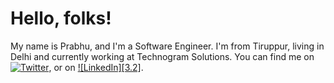 
# Hello, folks!

My name is Prabhu, and I'm a Software Engineer. I'm from Tiruppur, living in Delhi and currently working at Technogram Solutions. You can find me on [![Twitter][1.2]][1],  or on [![LinkedIn][3.2]][3].


<!-- links to social media icons -->

<!-- icons with padding -->

[1.1]: http://i.imgur.com/tXSoThF.png (twitter icon with padding)
[2.1]: http://i.imgur.com/0o48UoR.png (github icon with padding)

<!-- icons without padding -->

[1.2]: http://i.imgur.com/wWzX9uB.png (twitter icon without padding)
[2.2]: http://i.imgur.com/9I6NRUm.png (github icon without padding)

<!-- links to your social media accounts -->

[1]: https://twitter.com/prabhur24
[2]: https://github.com/prabhur24
[3]: https://medium.com/@prabhur24
[3]: https://www.linkedin.com/in/prabhu-rajendran-820272104/


<!-- Resources -->
<!-- Icons: https://simpleicons.org/ -->
<!-- GitHub Stats: https://github.com/anuraghazra/github-readme-stats -->
<!-- Emojis: https://emojipedia.org/emoji/ -->
<!-- HTML Emojis: https://www.fileformat.info/index.htm -->
<!-- Shields: https://shields.io/ -->
<!-- Awesome GitHub Profile README: https://github.com/abhisheknaiidu/awesome-github-profile-readme -->
